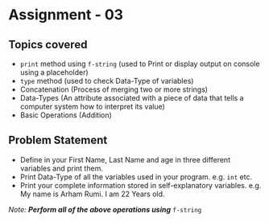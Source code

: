 # Assignment - 03

## Topics covered

- `print` method using `f-string` (used to Print or display output on console using a placeholder)
- `type` method (used to check Data-Type of variables)
- Concatenation (Process of merging two or more strings)
- Data-Types (An attribute associated with a piece of data that tells a computer system how to interpret its value)
- Basic Operations (Addition)


## Problem Statement

- Define in your First Name, Last Name and age in three different variables and print them.
- Print Data-Type of all the variables used in your program. e.g. `int` etc.
- Print your complete information stored in self-explanatory variables. e.g. My name is Arham Rumi. I am 22 Years old.

_Note:_ ***Perform all of the above operations using*** `f-string`
